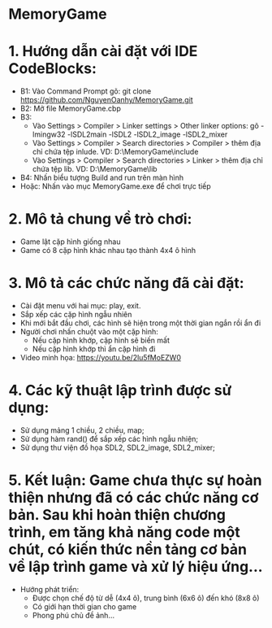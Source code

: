 # MemoryGame

# 1. Hướng dẫn cài đặt với IDE CodeBlocks: 
   + B1: Vào Command Prompt gõ: git clone https://github.com/NguyenOanhy/MemoryGame.git
   + B2: Mở file MemoryGame.cbp
   + B3: 
      - Vào Settings > Compiler > Linker settings > Other linker options: gõ -lmingw32 -lSDL2main -lSDL2 -lSDL2_image -lSDL2_mixer
      - Vào Settings > Compiler > Search directories > Compiler > thêm địa chỉ chứa tệp inlude. VD: D:\MemoryGame\include
      - Vào Settings > Compiler > Search directories > Linker > thêm địa chỉ chứa tệp lib. VD: D:\MemoryGame\lib
   + B4: Nhấn biểu tượng Build and run trên màn hình
   + Hoặc: Nhấn vào mục MemoryGame.exe để chơi trực tiếp

# 2. Mô tả chung về trò chơi:
   + Game lật cặp hình giống nhau
   + Game có 8 cặp hình khác nhau tạo thành 4x4 ô hình

# 3. Mô tả các chức năng đã cài đặt:
   + Cài đặt menu với hai mục: play, exit.
   + Sắp xếp các cặp hình ngẫu nhiên
   + Khi mới bắt đầu chơi, các hình sẽ hiện trong một thời gian ngắn rồi ẩn đi
   + Người chơi nhấn chuột vào một cặp hình:
      - Nếu cặp hình khớp, cặp hình sẽ biến mất
      - Nếu cặp hình khớp thì ẩn cặp hình đi
   + Video minh họa: https://youtu.be/2lu5fMoEZW0

# 4. Các kỹ thuật lập trình được sử dụng:
   + Sử dụng mảng 1 chiều, 2 chiều, map;
   + Sử dụng hàm rand() để sắp xếp các hình ngẫu nhiện;
   + Sử dụng thư viện đồ họa SDL2, SDL2_image, SDL2_mixer;

# 5. Kết luận: Game chưa thực sự hoàn thiện nhưng đã có các chức năng cơ bản. Sau khi hoàn thiện chương trình, em tăng khả năng code một chút, có kiến thức nền tảng cơ bản về lập trình game và xử lý hiệu ứng...
   + Hướng phát triển:
      - Được chọn chế độ từ dễ (4x4 ô), trung bình (6x6 ô) đến khó (8x8 ô)
      - Có giới hạn thời gian cho game
      - Phong phú chủ đề ảnh...
